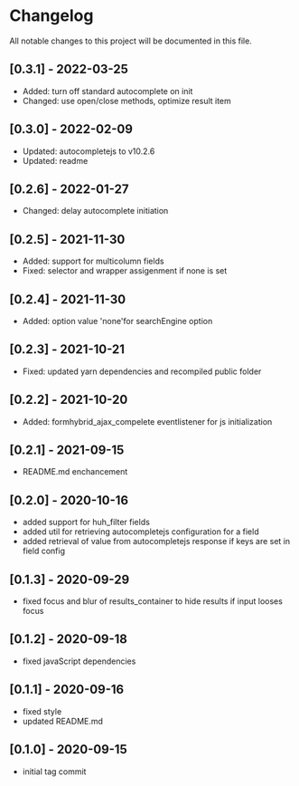 # Changelog

All notable changes to this project will be documented in this file.

## [0.3.1] - 2022-03-25

- Added: turn off standard autocomplete on init 
- Changed: use open/close methods, optimize result item

## [0.3.0] - 2022-02-09

- Updated: autocompletejs to v10.2.6
- Updated: readme

## [0.2.6] - 2022-01-27

- Changed: delay autocomplete initiation

## [0.2.5] - 2021-11-30

- Added: support for multicolumn fields
- Fixed: selector and wrapper assigenment if none is set

## [0.2.4] - 2021-11-30

- Added: option value 'none'for searchEngine option

## [0.2.3] - 2021-10-21
- Fixed: updated yarn dependencies and recompiled public folder

## [0.2.2] - 2021-10-20
- Added: formhybrid_ajax_compelete eventlistener for js initialization

## [0.2.1] - 2021-09-15
- README.md enchancement

## [0.2.0] - 2020-10-16
- added support for huh_filter fields
- added util for retrieving autocompletejs configuration for a field 
- added retrieval of value from autocompletejs response if keys are set in field config

## [0.1.3] - 2020-09-29
- fixed focus and blur of results_container to hide results if input looses focus

## [0.1.2] - 2020-09-18
- fixed javaScript dependencies

## [0.1.1] - 2020-09-16
- fixed style
- updated README.md

## [0.1.0] - 2020-09-15
- initial tag commit
